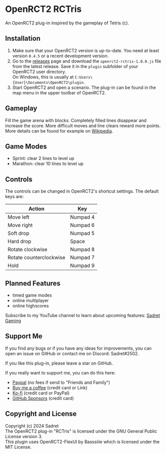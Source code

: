 # OpenRCT2 RCTris

An OpenRCT2 plug-in inspired by the gameplay of Tetris (c).

## Installation

1. Make sure that your OpenRCT2 version is up-to-date. You need at least version `0.4.5` or a recent development version.
2. Go to the [releases](https://github.com/Sadret/openrct2-rctris/releases) page and download the `openrct2-rctris-1.0.0.js` file from the latest release. Save it in the `plugin` subfolder of your OpenRCT2 user directory.\
On Windows, this is usually at `C:Users\{User}\Documents\OpenRCT2\plugin`.
3. Start OpenRCT2 and open a scenario. The plug-in can be found in the map menu in the upper toolbar of OpenRCT2.

## Gameplay

Fill the game arena with blocks.
Completely filled lines disappear and increase the score.
More difficult moves and line clears reward more points.
More details can be found for example on [Wikipedia](https://en.wikipedia.org/wiki/Tetris).

## Game Modes

- Sprint: clear 2 lines to level up
- Marathon: clear 10 lines to level up

## Controls

The controls can be changed in OpenRCT2's shortcut settings.
The default keys are:

| Action                  | Key      |
| ----------------------- | -------- |
| Move left               | Numpad 4 |
| Move right              | Numpad 6 |
| Soft drop               | Numpad 5 |
| Hard drop               | Space    |
| Rotate clockwise        | Numpad 8 |
| Rotate counterclockwise | Numpad 7 |
| Hold                    | Numpad 9 |

## Planned Features

- timed game modes
- online multiplayer
- online highscores

Subscribe to my YouTube channel to learn about upcoming features:
[Sadret Gaming](https://www.youtube.com/channel/UCLF2DGVDbo_Od5K4MeGNTRQ/)

## Support Me

If you find any bugs or if you have any ideas for improvements, you can open an issue on GitHub or contact me on Discord: Sadret#2502.

If you like this plug-in, please leave a star on GitHub.

If you really want to support me, you can do this here:
- [Paypal](paypal.me/SadretGaming) (no fees if send to "Friends and Family")
- [Buy me a coffee](https://www.buymeacoffee.com/SadretGaming) (credit card or Link)
- [Ko-fi](https://ko-fi.com/sadret) (credit card or PayPal)
- [GitHub Sponsors](https://github.com/sponsors/Sadret) (credit card)

## Copyright and License

Copyright (c) 2024 Sadret\
The OpenRCT2 plug-in "RCTris" is licensed under the GNU General Public License version 3.\
This plugin uses OpenRCT2-FlexUI by Basssiiie which is licensed under the MIT License.
